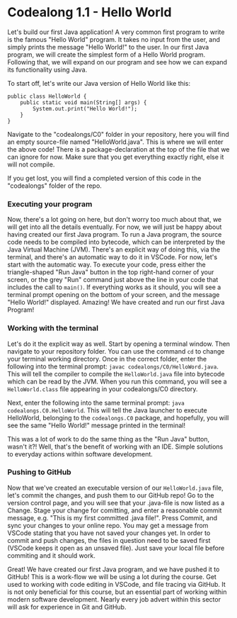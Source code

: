 # Codealong 1.1 - Hello World

Let's build our first Java application! A very common first program to write is the famous "Hello World" program. It takes no input from the user, and simply prints the message "Hello World!" to the user. In our first Java program, we will create the simplest form of a Hello World program. Following that, we will expand on our program and see how we can expand its functionality using Java.

To start off, let's write our Java version of Hello World like this:

```
public class HelloWorld {
    public static void main(String[] args) {
        System.out.print("Hello World!");
    }
}
```

Navigate to the "codealongs/C0" folder in your repository, here you will find an empty source-file named "HelloWorld.java". This is where we will enter the above code! There is a package-declaration at the top of the file that we can ignore for now. Make sure that you get everything exactly right, else it will not compile.

If you get lost, you will find a completed version of this code in the "codealongs" folder of the repo.

### Executing your program
Now, there's a lot going on here, but don't worry too much about that, we will get into all the details eventually. For now, we will just be happy about having created our first Java program. To run a Java program, the source code needs to be compiled into bytecode, which can be interpreted by the Java Virtual Machine (JVM). There's an explicit way of doing this, via the terminal, and there's an automatic way to do it in VSCode. For now, let's start with the automatic way. To execute your code, press either the triangle-shaped "Run Java" button in the top right-hand corner of your screen, or the grey "Run" command just above the line in your code that includes the call to `main()`. If everything works as it should, you will see a terminal prompt opening on the bottom of your screen, and the message "Hello World!" displayed. Amazing! We have created and run our first Java Program!

### Working with the terminal
Let's do it the explicit way as well. Start by opening a terminal window. Then navigate to your repository folder. You can use the command `cd` to change your terminal working directory. Once in the correct folder, enter the following into the terminal prompt: `javac codealongs/C0/HelloWord.java`. This will tell the compiler to compile the `HelloWorld.java` file into bytecode which can be read by the JVM. When you run this command, you will see a `HelloWorld.class` file appearing in your codealongs/C0 directory.

Next, enter the following into the same terminal prompt: `java codealongs.C0.HelloWorld`. This will tell the Java launcher to execute HelloWorld, belonging to the `codealongs.C0` package, and hopefully, you will see the same "Hello World!" message printed in the terminal!

This was a lot of work to do the same thing as the "Run Java" button, wasn't it?! Well, that's the benefit of working with an IDE. Simple solutions to everyday actions within software development.

### Pushing to GitHub
Now that we've created an executable version of our `HelloWorld.java` file, let's commit the changes, and push them to our GitHub repo! Go to the version control page, and you will see that your .java-file is now listed as a Change. Stage your change for comitting, and enter a reasonable commit message, e.g. "This is my first committed .java file!". Press Commit, and sync your changes to your online repo. You may get a message from VSCode stating that you have not saved your changes yet. In order to commit and push changes, the files in question need to be saved first (VSCode keeps it open as an unsaved file). Just save your local file before commiting and it should work.

Great! We have created our first Java program, and we have pushed it to GitHub! This is a work-flow we will be using a lot during the course. Get used to working with code editing in VSCode, and file tracing via GitHub. It is not only beneficial for this course, but an essential part of working within modern software development. Nearly every job advert within this sector will ask for experience in Git and GitHub.